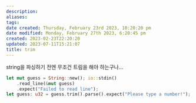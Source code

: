```yaml
---
description:
aliases: 
tags: 
date created: Thursday, February 23rd 2023, 10:20:20 pm
date modified: Monday, February 27th 2023, 6:20:45 pm
created: 2023-02-23T22:20:20
updated: 2023-07-11T15:21:07
title: trim
---
```

string을 파싱하기 전엔 무조건 트림을 해야 하는구나...
```rust
let mut guess = String::new(); io::stdin()
	.read_line(&mut guess) 
	.expect("Failed to read line"); 
let guess: u32 = guess.trim().parse().expect("Please type a number!");
```
